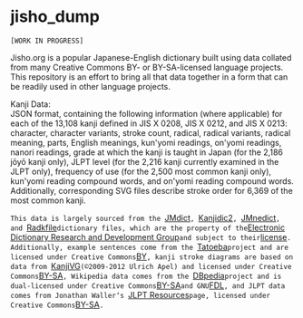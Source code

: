 # jisho_dump

`[WORK IN PROGRESS]`

Jisho.org is a popular Japanese-English dictionary built using data collated from many Creative Commons BY- or BY-SA-licensed language projects.  This repository is an effort to bring all that data together in a form that can be readily used in other language projects.  

Kanji Data:  
JSON format, containing the following information (where applicable) for each of the 13,108 kanji defined in JIS X 0208, JIS X 0212, and JIS X 0213: character, character variants, stroke count, radical, radical variants, radical meaning, parts, English meanings, kun'yomi readings, on'yomi readings, nanori readings, grade at which the kanji is taught in Japan (for the 2,186 jōyō kanji only), JLPT level (for the 2,216 kanji currently examined in the JLPT only), frequency of use (for the 2,500 most common kanji only), kun'yomi reading compound words, and on'yomi reading compound words.  Additionally, corresponding SVG files describe stroke order for 6,369 of the most common kanji.  


`This data is largely sourced from the `[JMdict](http://www.edrdg.org/wiki/index.php/JMdict-EDICT_Dictionary_Project)`, `[Kanjidic2](http://www.edrdg.org/wiki/index.php/KANJIDIC_Project)`, `[JMnedict](http://www.edrdg.org/enamdict/enamdict_doc.html)`, and `[Radkfile](http://www.edrdg.org/krad/kradinf.html)` dictionary files, which are the property of the `[Electronic Dictionary Research and Development Group](http://www.edrdg.org/)` and subject to their `[license](http://www.edrdg.org/edrdg/licence.html)`.  Additionally, example sentences come from the `[Tatoeba](https://tatoeba.org/eng/)` project and are licensed under Creative Commons `[BY](https://creativecommons.org/licenses/by/2.0/legalcode)`, kanji stroke diagrams are based on data from `[KanjiVG](http://kanjivg.tagaini.net/)` (©2009-2012 Ulrich Apel) and licensed under Creative Commons `[BY-SA](https://creativecommons.org/licenses/by-sa/3.0/legalcode)`, Wikipedia data comes from the `[DBpedia](https://wiki.dbpedia.org/about)` project and is dual-licensed under Creative Commons `[BY-SA](https://creativecommons.org/licenses/by-sa/3.0/legalcode)` and GNU `[FDL](https://www.gnu.org/licenses/fdl-1.3.en.html)`, and JLPT data comes from Jonathan Waller‘s `[JLPT Resources](http://www.tanos.co.uk/jlpt/)` page, licensed under Creative Commons `[BY-SA](https://creativecommons.org/licenses/by-sa/3.0/legalcode)`.` 
